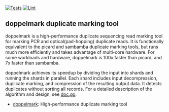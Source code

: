 [![Tests](https://github.com/Schaudge/doppelmark/actions/workflows/tests.yml/badge.svg)](https://github.com/Schaudge/doppelmark/actions/workflows/tests.yml)
[![Lint](https://github.com/Schaudge/doppelmark/actions/workflows/lint.yml/badge.svg)](https://github.com/Schaudge/doppelmark/actions/workflows/lint.yml)

## doppelmark duplicate marking tool

doppelmark is a high-performance duplicate sequencing read marking
tool for marking PCR and optical(pad-hopping) duplicate reads. It is
functionally equivalent to the picard and sambamba duplicate marking
tools, but runs much more efficiently and takes advantage of
multi-core hardware. For some workloads and hardware, doppelmark is
100x faster than picard, and 7x faster than sambamba.

doppelmark achieves its speedup by dividing the input into shards and
running the shards in parallel. Each shard includes input
decompression, duplicate marking, and compression of the resulting
output data. It detects duplicates without sorting all records. For a 
detailed description of the algorithm and design,
see [doc.go](https://github.com/Schaudge/doppelmark/markduplicates/doc.go).

- [doppelmark](https://github.com/Schaudge/doppelmark): High-performance duplicate marking tool

